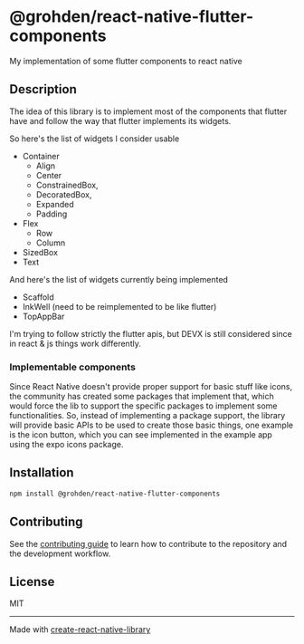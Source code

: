 # @grohden/react-native-flutter-components

My implementation of some flutter components to react native

## Description

The idea of this library is to implement most of the components that flutter have
and follow the way that flutter implements its widgets.

So here's the list of widgets I consider usable

* Container
  * Align
  * Center
  * ConstrainedBox,
  * DecoratedBox,
  * Expanded
  * Padding
* Flex
  * Row
  * Column
* SizedBox
* Text

And here's the list of widgets currently being implemented

* Scaffold
* InkWell (need to be reimplemented to be like flutter)
* TopAppBar

I'm trying to follow strictly the flutter apis, but DEVX is still considered
since in react & js things work differently.


### Implementable components

Since React Native doesn't provide proper support for basic stuff like
icons, the community has created some packages that implement that, which would
force the lib to support the specific packages to implement some functionalities.
So, instead of implementing a package support, the library will provide basic
APIs to be used to create those basic things, one example is the icon button,
which you can see implemented in the example app using the expo icons package.

## Installation

```sh
npm install @grohden/react-native-flutter-components
```

## Contributing

See the [contributing guide](CONTRIBUTING.md) to learn how to contribute to the repository and the development workflow.

## License

MIT

---

Made with [create-react-native-library](https://github.com/callstack/react-native-builder-bob)
